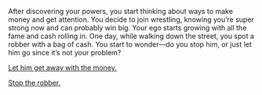 After discovering your powers, you start thinking about ways to make money and get attention. You decide to join wrestling, knowing you’re super strong now and can probably win big. Your ego starts growing with all the fame and cash rolling in. One day, while walking down the street, you spot a robber with a bag of cash. You start to wonder—do you stop him, or just let him go since it’s not your problem?

[Let him get away with the money.](robber-kills-uncle.md)

[Stop the robber.](stop-robber.md)
